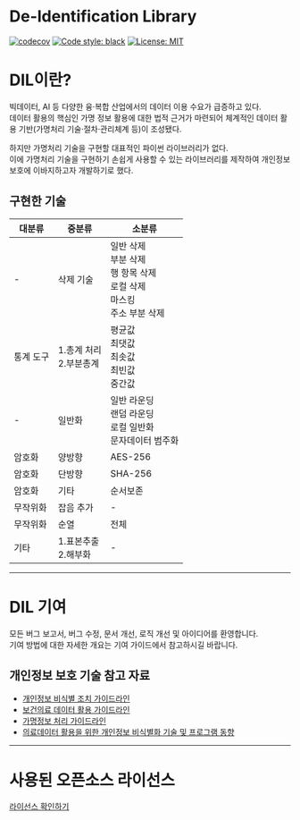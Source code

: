 # De-Identification Library
[![codecov](https://codecov.io/gh/LRTK-CODER/DIL-Project/branch/main/graph/badge.svg?token=OC4ELDAQQF)](https://codecov.io/gh/LRTK-CODER/DIL-Project)
[![Code style: black](https://img.shields.io/badge/code%20style-black-000000.svg)](https://github.com/psf/black)
[![License: MIT](https://img.shields.io/badge/License-MIT-yellow.svg)](https://opensource.org/licenses/MIT)

# DIL이란?
빅데이터, AI 등 다양한 융·복합 산업에서의 데이터 이용 수요가 급증하고 있다.<br>
데이터 활용의 핵심인 가명 정보 활용에 대한 법적 근거가 마련되어 체계적인 데이터 활용 기반(가명처리 기술·절차·관리체계 등)이 조성됐다.

하지만 가명처리 기술을 구현할 대표적인 파이썬 라이브러리가 없다.<br>
이에 가명처리 기술을 구현하기 손쉽게 사용할 수 있는 라이브러리를 제작하여 개인정보 보호에 이바지하고자 개발하기로 했다.

## 구현한 기술
|대분류|중분류|소분류|
|---------|---------|---------|
|-|삭제 기술|일반 삭제<br>부분 삭제<br>행 항목 삭제<br>로컬 삭제<br>마스킹<br>주소 부분 삭제|
|통계 도구|1.총계 처리<br>2.부분총계|평균값<br>최댓값<br>최솟값<br>최빈값<br>중간값|
|-|일반화|일반 라운딩<br>랜덤 라운딩<br>로컬 일반화<br>문자데이터 범주화|
|암호화|양방향|AES-256|
|암호화|단방향|SHA-256|
|암호화|기타|순서보존|
|무작위화|잡음 추가|-|
|무작위화|순열|전체|
|기타|1.표본추출<br>2.해부화|-|

---

# DIL 기여
모든 버그 보고서, 버그 수정, 문서 개선, 로직 개선 및 아이디어를 환영합니다.<br>
기여 방법에 대한 자세한 개요는 기여 가이드에서 참고하시길 바랍니다.

## 개인정보 보호 기술 참고 자료
- [개인정보 비식별 조치 가이드라인](https://www.kisa.or.kr/public/laws/laws2_View.jsp?cPage=1&mode=view&p_No=282&b_No=282&d_No=3&ST=T&SV=)
- [보건의료 데이터 활용 가이드라인](http://www.mohw.go.kr/react/al/sal0101vw.jsp?PAR_MENU_ID=04&MENU_ID=040101&CONT_SEQ=363309&page=1)
- [가명정보 처리 가이드라인](https://www.pipc.go.kr/np/default/page.do?mCode=D040010000#LINK)
- [의료데이터 활용을 위한 개인정보 비식별화 기술 및 프로그램 동향](https://www.khidi.or.kr/board/view?pageNum=1&rowCnt=10&no1=1&linkId=48762098&menuId=MENU01783&maxIndex=00487620989998&minIndex=00487620989998&schType=1&schText=%EA%B0%9C%EC%9D%B8%EC%A0%95%EB%B3%B4&schStartDate=&schEndDate=&boardStyle=&categoryId=&continent=&country=)

---

# 사용된 오픈소스 라이선스
[라이선스 확인하기](https://github.com/LRTK-CODER/DIL-Project/tree/main/LICENSE)